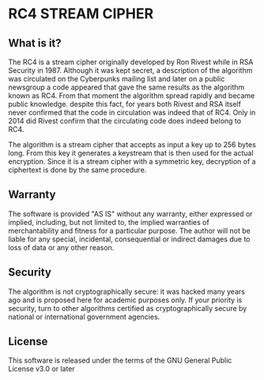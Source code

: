 
# RC4 STREAM CIPHER

## What is it?
The RC4 is a stream cipher originally developed by Ron Rivest while in RSA Security in 1987.
Although it was kept secret, a description of the algorithm was circulated on the Cyberpunks
mailing list and later on a public newsgroup a code appeared that gave the same results as
the algorithm known as RC4. From that moment the algorithm spread rapidly and became public
knowledge. despite this fact, for years both Rivest and RSA itself never confirmed that the
code in circulation was indeed that of RC4. Only in 2014 did Rivest confirm that the circulating
code does indeed belong to RC4.

The algorithm is a stream cipher that accepts as input a key up to 256 bytes long. From this
key it generates a keystream that is then used for the actual encryption. Since it is a stream
cipher with a symmetric key, decryption of a ciphertext is done by the same procedure.

## Warranty
The software is provided "AS IS" without any warranty, either expressed or implied,
including, but not limited to, the implied warranties of merchantability and fitness
for a particular purpose. The author will not be liable for any special, incidental,
consequential or indirect damages due to loss of data or any other reason.

## Security
The algorithm is not cryptographically secure: it was hacked many years ago and is proposed
here for academic purposes only. If your priority is security, turn to other algorithms certified
as cryptographically secure by national or international government agencies.

## License
This software is released under the terms of the GNU General Public License v3.0 or later